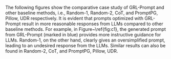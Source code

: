 The following figures show the comparative case study of GRL-Prompt and other baseline methods, i.e.,  Random-1, Random-2, CoT, and PromptPG, Pillow, UDR respectively. It is evident that prompts optimized with GRL-Prompt result in more reasonable responses from LLMs compared to other baseline methods. For example, in Figure~\ref{fig:c1}, the generated prompt from GRL-Prompt (marked in blue) provides more instructive guidance for LLMs. Random-1, on the other hand, clearly gives an oversimplified prompt, leading to an undesired response from the LLMs. Similar results can also be found in Random-2, CoT, and PromptPG, Pillow, UDR.
